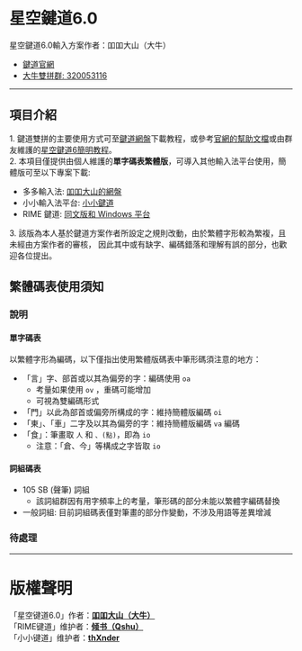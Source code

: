 # 星空鍵道6.0

星空鍵道6.0輸入方案作者：吅吅大山（大牛）
  - [鍵道官網](https://xkjd.coding.me/)
  - [大牛雙拼群: 320053116](https://jq.qq.com/?_wv=1027&k=5sTEYIQ)

---

## 項目介紹

1\. 鍵道雙拼的主要使用方式可至[鍵道網盤][ys168]下載教程，或參考[官網的幫助文檔][official_help]或由群友維護的[星空鍵道6簡明教程][thxnder_help]。    
2\. 本項目僅提供由個人維護的**單字碼表繁體版**，可導入其他輸入法平台使用，簡體版可至以下專案下載:
  - 多多輸入法: [吅吅大山的網盤][ys168]
  - 小小輸入法平台: [小小鍵道][thxnder]
  - RIME 鍵道: [同文版和 Windows 平台][Rime_JD]

3\. 該版為本人基於鍵道方案作者所設定之規則改動，由於繁體字形較為繁複，且未經由方案作者的審核，
因此其中或有缺字、編碼錯落和理解有誤的部分，也歡迎各位提出。

## 繁體碼表使用須知

### 說明

#### 單字碼表

以繁體字形為編碼，以下僅指出使用繁體版碼表中筆形碼須注意的地方：  
  
  - 「言」字、部首或以其為偏旁的字：編碼使用 `oa`
    - 考量如果使用 `ov` ，重碼可能增加
    - 可視為雙編碼形式
  - 「門」以此為部首或偏旁所構成的字：維持簡體版編碼 `oi` 
  - 「東」、「車」二字及以其為偏旁的字：維持簡體版編碼 `va` 編碼
  - 「食」：筆畫取 `人` 和 `、(點)`，即為 `io`
    - 注意：「倉、今」等構成之字皆取 `io`

#### 詞組碼表

  - 105 SB (聲筆) 詞組
    - 該詞組群因有用字頻率上的考量，筆形碼的部分未能以繁體字編碼替換
  - 一般詞組: 目前詞組碼表僅對筆畫的部分作變動，不涉及用語等差異增減

### 待處理

---

# 版權聲明

「星空键道6.0」作者：[**吅吅大山（大牛）**](https://xkjd.coding.me/)  
「RIME键道」维护者：[**倾书（Qshu）**][Rime_JD]  
「小小键道」维护者：[**thXnder**](https://gitee.com/thxnder/xxjd)



[ys168]: http://daniushuangpin.ys168.com/
[Rime_JD]: https://gitee.com/nmlixa/Rime_JD
[thxnder]: https://gitee.com/thxnder/xxjd
[official_help]: https://xkjd.coding.me/doc/
[thxnder_help]: https://gitee.com/thxnder/xxjd/wikis/pages?title=Home
